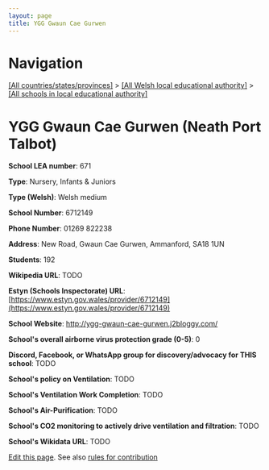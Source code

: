 ```yaml
---
layout: page
title: YGG Gwaun Cae Gurwen
---
```

# Navigation

[[All countries/states/provinces]](../../..) > [[All Welsh local educational authority]](../..) > [[All schools in local educational authority]](..)

# YGG Gwaun Cae Gurwen (Neath Port Talbot)

**School LEA number**: 671

**Type**: Nursery, Infants & Juniors

**Type (Welsh)**: Welsh medium

**School Number**: 6712149

**Phone Number**: 01269 822238

**Address**: New Road, Gwaun Cae Gurwen, Ammanford, SA18 1UN

**Students**: 192

**Wikipedia URL**: TODO

**Estyn (Schools Inspectorate) URL**: [https://www.estyn.gov.wales/provider/6712149](https://www.estyn.gov.wales/provider/6712149)

**School Website**: http://ygg-gwaun-cae-gurwen.j2bloggy.com/

**School's overall airborne virus protection grade (0-5)**: 0

**Discord, Facebook, or WhatsApp group for discovery/advocacy for THIS school**: TODO

**School's policy on Ventilation**: TODO

**School's Ventilation Work Completion**: TODO

**School's Air-Purification**: TODO

**School's CO2 monitoring to actively drive ventilation and filtration**: TODO

**School's Wikidata URL**: TODO




[Edit this page](https://github.com/VentilationProject/Wales/edit/prif/./Neath_Port_Talbot/YGG_Gwaun_Cae_Gurwen.md). See also [rules for contribution](../../../contribution-rules/)